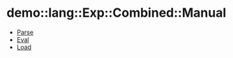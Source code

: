 # demo::lang::Exp::Combined::Manual


   * [Parse](Library/demo/lang/Exp/Combined/Manual/Parse.md)
   * [Eval](Library/demo/lang/Exp/Combined/Manual/Eval.md)
   * [Load](Library/demo/lang/Exp/Combined/Manual/Load.md)